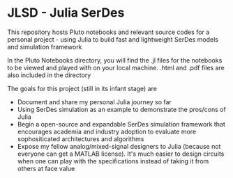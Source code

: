 # JLSD - Julia SerDes
This repository hosts Pluto notebooks and relevant source codes for a personal project - using Julia to build fast and lightweight SerDes models and simulation framework

In the Pluto Notebooks directory, you will find the .jl files for the notebooks to be viewed and played with on your local machine. .html and .pdf files are also included in the directory

The goals for this project (still in its infant stage) are
- Document and share my personal Julia journey so far
- Using SerDes simulation as an example to demonstrate the pros/cons of Julia
- Begin a open-source and expandable SerDes simulation framework that encourages academia and industry adoption to evaluate more sophositicated architectures and algorithms
- Expose my fellow analog/mixed-signal designers to Julia (because not everyone can get a MATLAB license). It's much easier to design circuits when one can play with the specifications instead of taking it from others at face value
